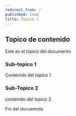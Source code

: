 ```yaml
---
redirect_from: /
published: true
title: Topico 1
---
```


## Topico de contenido

Este es el topico del documento

### Sub-topico 1

Contenido del topico 1

### Sub-Topico 2

contenido del topico 2.

Fin del docuemnto
